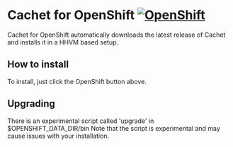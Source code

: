 # Cachet for OpenShift [![OpenShift](https://raw.githubusercontent.com/pcon/sticky-notes-quickstart/master/public/openshiftDeploy.png)](https://openshift.redhat.com/app/console/application_type/custom?&cartridges%5B%5D=http://cartreflect-claytondev.rhcloud.com/github/tengyifei/openshift-cartridge-nginx-hhvm&cartridges%5B%5D=mysql-5.5&initial_git_url=https://git.startledphoenix.net/startledphoenixmedia/openshift-cachet.git&name=cachet&initial_git_branch=master)

Cachet for OpenShift automatically downloads the latest release of Cachet and installs it in a HHVM based setup.

## How to install
To install, just click the OpenShift button above.

## Upgrading
There is an experimental script called 'upgrade' in $OPENSHIFT_DATA_DIR/bin
Note that the script is experimental and may cause issues with your installation.
